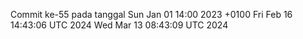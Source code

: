 Commit ke-55 pada tanggal Sun Jan 01 14:00 2023 +0100
Fri Feb 16 14:43:06 UTC 2024
Wed Mar 13 08:43:09 UTC 2024
